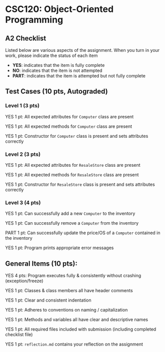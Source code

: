 # CSC120: Object-Oriented Programming
## A2 Checklist

Listed below are various aspects of the assignment.  When you turn in your work, please indicate the status of each item

- **YES**: indicates that the item is fully complete
- **NO**: indicates that the item is not attempted
- **PART**: indicates that the item is attempted but not fully complete

## Test Cases (10 pts, Autograded)

### Level 1 (3 pts)

YES 1 pt: All expected attributes for `Computer` class are present

YES 1 pt: All expected methods for `Computer` class are present

YES 1 pt: Constructor for `Computer` class is present and sets attributes correctly

### Level 2 (3 pts)

YES 1 pt: All expected attributes for `ResaleStore` class are present

YES 1 pt: All expected methods for `ResaleStore` class are present

YES 1 pt: Constructor for `ResaleStore` class is present and sets attributes correctly

### Level 3 (4 pts)

YES 1 pt: Can successfully add a new `Computer` to the inventory

YES 1 pt: Can successfully remove a `Computer` from the inventory

PART 1 pt: Can successfully update the price/OS of a `Computer` contained in the inventory

YES 1 pt: Program prints appropriate error messages

## General Items (10 pts):

YES 4 pts: Program executes fully & consistently without crashing (exception/freeze)

YES 1 pt: Classes & class members all have header comments

YES 1 pt: Clear and consistent indentation

YES 1 pt: Adheres to conventions on naming / capitalization

YES 1 pt: Methods and variables all have clear and descriptive names

YES 1 pt: All required files included with submission (including completed checklist file)

YES 1 pt: `reflection.md` contains your reflection on the assignment
